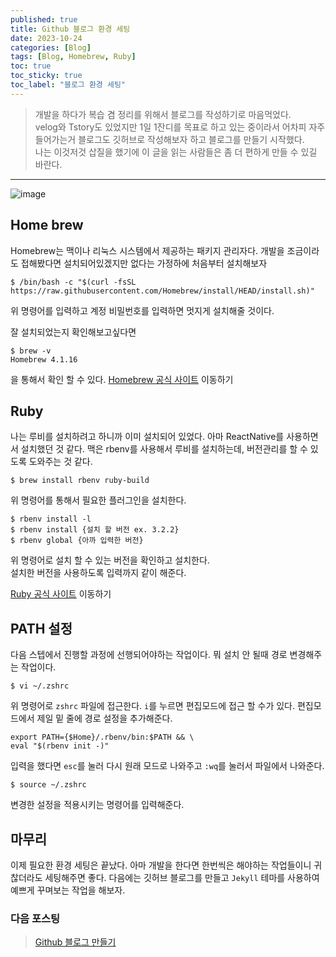 ```yaml
---
published: true
title: Github 블로그 환경 세팅
date: 2023-10-24
categories: [Blog]
tags: [Blog, Homebrew, Ruby]
toc: true
toc_sticky: true
toc_label: "블로그 환경 세팅"
---
```


> 개발을 하다가 복습 겸 정리를 위해서 블로그를 작성하기로 마음먹었다. <br>
> velog와 Tstory도 있었지만 1일 1잔디를 목표로 하고 있는 중이라서 어차피 자주 들어가는거 블로그도 깃허브로 작성해보자 하고 블로그를 만들기 시작했다. <br>
> 나는 이것저것 삽질을 했기에 이 글을 읽는 사람들은 좀 더 편하게 만들 수 있길 바란다.

---

![image](https://blog.kakaocdn.net/dn/Kl0e8/btqCzADnGSi/fC7tMdoSp6oGS8L2K429V1/img.png)

## Home brew

Homebrew는 맥이나 리눅스 시스템에서 제공하는 패키지 관리자다. 개발을 조금이라도 접해봤다면 설치되어있겠지만 없다는 가정하에 처음부터 설치해보자

```shell
$ /bin/bash -c "$(curl -fsSL https://raw.githubusercontent.com/Homebrew/install/HEAD/install.sh)"
```

위 명령어를 입력하고 계정 비밀번호를 입력하면 멋지게 설치해줄 것이다.

잘 설치되었는지 확인해보고싶다면

```shell
$ brew -v
Homebrew 4.1.16
```

을 통해서 확인 할 수 있다.
[Homebrew 공식 사이트](https://brew.sh/ko/) 이동하기

## Ruby

나는 루비를 설치하려고 하니까 이미 설치되어 있었다. 아마 ReactNative를 사용하면서 설치했던 것 같다.
맥은 rbenv를 사용해서 루비를 설치하는데, 버전관리를 할 수 있도록 도와주는 것 같다.

```shell
$ brew install rbenv ruby-build
```

위 명령어를 통해서 필요한 플러그인을 설치한다.

```shell
$ rbenv install -l
$ rbenv install {설치 할 버전 ex. 3.2.2}
$ rbenv global {아까 입력한 버전}
```

위 명령어로 설치 할 수 있는 버전을 확인하고 설치한다. <br>
설치한 버전을 사용하도록 입력까지 같이 해준다.

[Ruby 공식 사이트](https://www.ruby-lang.org/en/) 이동하기

## PATH 설정

다음 스텝에서 진행할 과정에 선행되어야하는 작업이다. 뭐 설치 안 될때 경로 변경해주는 작업이다.

```shell
$ vi ~/.zshrc
```

위 명령어로 `zshrc` 파일에 접근한다. `i`를 누르면 편집모드에 접근 할 수가 있다. 편집모드에서 제일 밑 줄에 경로 설정을 추가해준다.

```shell
export PATH={$Home}/.rbenv/bin:$PATH && \
eval "$(rbenv init -)"
```

입력을 했다면 `esc`를 눌러 다시 원래 모드로 나와주고 `:wq`를 눌러서 파일에서 나와준다.

```shell
$ source ~/.zshrc
```

변경한 설정을 적용시키는 명령어를 입력해준다.

## 마무리

이제 필요한 환경 세팅은 끝났다. 아마 개발을 한다면 한번씩은 해야하는 작업들이니 귀찮더라도 세팅해주면 좋다.
다음에는 깃허브 블로그를 만들고 `Jekyll` 테마를 사용하여 예쁘게 꾸며보는 작업을 해보자.

### 다음 포스팅

> [Github 블로그 만들기](https://devw00dy.github.io/posts/M1-Mac-%ED%99%98%EA%B2%BD%EC%97%90%EC%84%9C-Github-%EB%B8%94%EB%A1%9C%EA%B7%B8-%EB%A7%8C%EB%93%A4%EA%B8%B0-1/)
